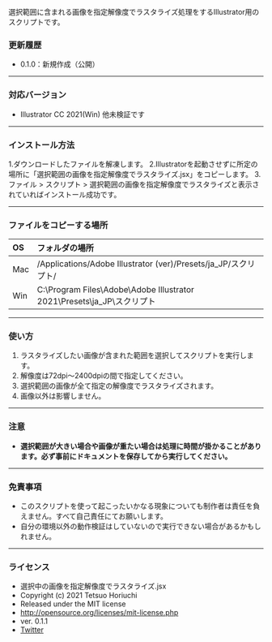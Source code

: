 選択範囲に含まれる画像を指定解像度でラスタライズ処理をするIllustrator用のスクリプトです。

### 更新履歴
* 0.1.0：新規作成（公開）

-----

### 対応バージョン
* Illustrator CC 2021(Win)
他未検証です

-----

### インストール方法
1.ダウンロードしたファイルを解凍します。
2.Illustratorを起動させずに所定の場所に「選択範囲の画像を指定解像度でラスタライズ.jsx」をコピーします。
3.ファイル > スクリプト > 選択範囲の画像を指定解像度でラスタライズと表示されていればインストール成功です。

-----

### ファイルをコピーする場所
| OS | フォルダの場所 |
|:-----|:-----|
|Mac | /Applications/Adobe Illustrator (ver)/Presets/ja_JP/スクリプト/ |
|Win | C:\Program Files\Adobe\Adobe Illustrator 2021\Presets\ja_JP\スクリプト |

-----

### 使い方

1. ラスタライズしたい画像が含まれた範囲を選択してスクリプトを実行します。
2. 解像度は72dpi～2400dpiの間で指定してください。
3. 選択範囲の画像が全て指定の解像度でラスタライズされます。
4. 画像以外は影響しません。

-----

### 注意

* **選択範囲が大きい場合や画像が重たい場合は処理に時間が掛かることがあります。必ず事前にドキュメントを保存してから実行してください。**

-----

### 免責事項 ###

* このスクリプトを使って起こったいかなる現象についても制作者は責任を負えません。すべて自己責任にてお願いします。
* 自分の環境以外の動作検証はしていないので実行できない場合があるかもしれません。

-----

### ライセンス ###

* 選択中の画像を指定解像度でラスタライズ.jsx
* Copyright (c) 2021 Tetsuo Horiuchi
* Released under the MIT license
* http://opensource.org/licenses/mit-license.php
* ver. 0.1.1
* [Twitter](https://twitter.com/holly_teds)

